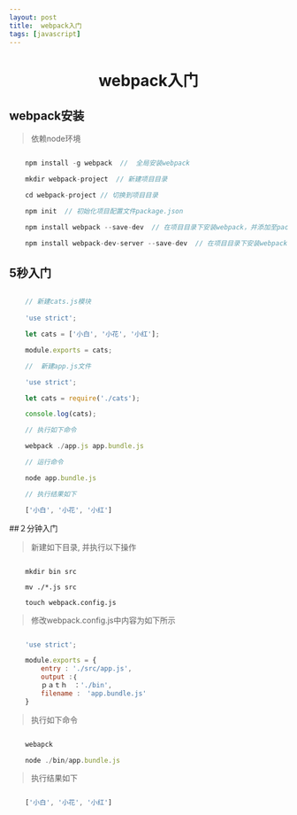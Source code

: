 ```yaml
---
layout: post
title:	webpack入门
tags: [javascript]
---
```


<h1 style="text-align:center;">webpack入门</h1>

## webpack安装

> 依赖node环境

``` javascript

	npm install -g webpack  //  全局安装webpack

	mkdir webpack-project  // 新建项目目录

	cd webpack-project // 切换到项目目录

	npm init  // 初始化项目配置文件package.json

	npm install webpack --save-dev  // 在项目目录下安装webpack，并添加至package.json文件中

	npm install webpack-dev-server --save-dev  // 在项目目录下安装webpack-dev-server，并添加至package.json文件中

```

## 5秒入门

``` javascript

	// 新建cats.js模块
	
	'use strict';

	let cats = ['小白', '小花', '小红'];

	module.exports = cats;

	//  新建app.js文件

	'use strict';

	let cats = require('./cats');

	console.log(cats);

	// 执行如下命令

	webpack ./app.js app.bundle.js

	// 运行命令

	node app.bundle.js

	// 执行结果如下

	['小白', '小花', '小红']
```

##２分钟入门

> 新建如下目录, 并执行以下操作

``` shell

	mkdir bin src 

	mv ./*.js src

	touch webpack.config.js
```

> 修改webpack.config.js中内容为如下所示

``` javascript

	'use strict';

	module.exports = {
		entry : './src/app.js',
		output :｛
		ｐａｔｈ　：'./bin',
		filename :　'app.bundle.js'
	}

```

> 执行如下命令

``` javascript

	webapck

	node ./bin/app.bundle.js

```

> 执行结果如下

``` javascript

	['小白', '小花', '小红']

```